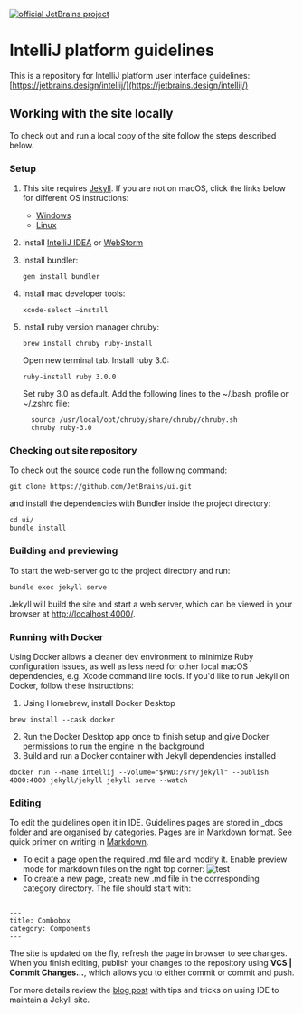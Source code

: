 [![official JetBrains project](https://jb.gg/badges/official.svg)](https://confluence.jetbrains.com/display/ALL/JetBrains+on+GitHub)

# IntelliJ platform guidelines
This is a repository for IntelliJ platform user interface guidelines: [https://jetbrains.design/intellij/](https://jetbrains.design/intellij/)

## Working with the site locally
To check out and run a local copy of the site follow the steps described below.

### Setup
1. This site requires [Jekyll](http://jekyllrb.com/). If you are not on macOS, click the links below for different OS instructions:

   * [Windows](http://jekyll.tips/jekyll-casts/install-jekyll-on-windows/)
   * [Linux](http://jekyll.tips/jekyll-casts/install-jekyll-on-linux/)

2. Install [IntelliJ IDEA](https://www.jetbrains.com/idea/download/#section=mac) or [WebStorm](https://www.jetbrains.com/webstorm/download/#section=mac)

3. Install bundler:

    ```
    gem install bundler
    ```

4. Install mac developer tools:
   ```
   xcode-select —install
   ```

5. Install ruby version manager chruby:
   ```
   brew install chruby ruby-install
   ```

   Open new terminal tab. Install ruby 3.0:
   ```
   ruby-install ruby 3.0.0
   ```

   Set ruby 3.0 as default. Add the following lines to the ~/.bash_profile or ~/.zshrc file:
   ```
     source /usr/local/opt/chruby/share/chruby/chruby.sh
     chruby ruby-3.0
   ```

### Checking out site repository
To check out the source code run the following command:
```
git clone https://github.com/JetBrains/ui.git
```
and install the dependencies with Bundler inside the project directory:

```
cd ui/
bundle install
```

### Building and previewing
To start the web-server go to the project directory and run:
```
bundle exec jekyll serve
```
Jekyll will build the site and start a web server, which can be viewed in your browser at [http://localhost:4000/](http://localhost:4000/).

### Running with Docker

Using Docker allows a cleaner dev environment to minimize Ruby configuration issues, as well as less need for other local macOS dependencies, e.g. Xcode command line tools. If you'd like to run Jekyll on Docker, follow these instructions:

1. Using Homebrew, install Docker Desktop
```
brew install --cask docker
```
2. Run the Docker Desktop app once to finish setup and give Docker permissions to run the engine in the background
3. Build and run a Docker container with Jekyll dependencies installed
```
docker run --name intellij --volume="$PWD:/srv/jekyll" --publish 4000:4000 jekyll/jekyll jekyll serve --watch
```

### Editing
To edit the guidelines open it in IDE. Guidelines pages are stored in _docs folder and are organised by categories. Pages are in Markdown format. See quick primer on writing in [Markdown](https://github.com/adam-p/markdown-here/wiki/Markdown-Cheatsheet).

* To edit a page open the required .md file and modify it. Enable preview mode for markdown files on the right top corner:
 ![test](/images/readme/mardown_preview.png)
* To create a new page, create new .md file in the corresponding category directory. The file should start with:

```

---
title: Combobox
category: Components
---
```

The site is updated on the fly, refresh the page in browser to see changes. When you finish editing, publish your changes to the repository using **VCS | Commit Changes...**, which allows you to either commit or commit and push.

For more details review the [blog post](http://hadihariri.com/2014/01/04/using-webstorm-to-maintain-a-jekyll-site/) with tips and tricks on using IDE to maintain a Jekyll site.



